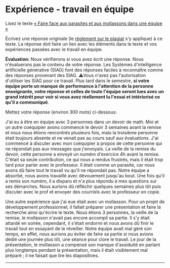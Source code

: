 # Expérience - travail en équipe

Lisez le texte [« Faire face aux parasites et aux mollassons dans une équipe »](https://etsmtl365-my.sharepoint.com/:w:/g/personal/christopher_fuhrman_etsmtl_ca/EcmQ4mhrCt5Ml9FUOiAPMmQBqtH3Z65GXrMLngDaeRCP8g?e=8JXrlf)

Écrivez une réponse originale (le [règlement sur le plagiat](https://www.etsmtl.ca/Etudes/citer-pas-plagier) s'y applique) à ce texte.
La réponse doit faire un lien avec les éléments dans le texte et vos expériences passées avec le travail en équipe.

**Évaluation:** Nous vérifierons si vous avez écrit une réponse.
Nous n'évaluerons pas le contenu de votre réponse.
Les Systèmes d'intelligence artificielle générative (SIAG) font des réponses faciles à reconnaître comme des réponses provenant des SIAG. 
⚠️Vous n'avez pas l'autorisation d'utiliser les SIAG pour ce travail. 
Plus tard dans le semestre, **si votre équipe porte un manque de performance à l'attention de la personne enseignante, votre réponse et celles de toute l'équipe seront lues avec un grand intérêt pour voir si vous avez réellement lu l'essai et intériorisé ce qu'il a communiqué**.

Mettez votre réponse (environ 300 mots) ci-dessous:

J'ai eu à être en équipe avec 3 personnes dans un devoir de math. Moi et un autre coéquipier avons commencé le devoir 3 semaines avant la remise et nous nous étions rencontrés plusieurs fois, mais la troisième personne était toujours absente et ne venait pas au cours sauf aux évaluations. J'ai commencé à discuter avec mon coéquipier à propos de cette personne qui ne répondait pas aux messages que j'envoyais. La veille de la remise du devoir, cette personne a envoyé un numéro d'exercice 4h avant la remise. C'était sa seule contribution, ce qui nous a rendus frustrés, mais il était trop tard pour parler avec le professeur.
Il était comme un parasite, car nous avons dû faire tout le travail vu qu'il ne répondait pas. Notre équipe a absorbé, nous avons travaillé avec dévouement jusqu'au bout. Une fois qu'il a remis son numéro, il a disparu et n'a plus répondu à mes questions sur ses démarches.
Nous aurions dû réfléchir quelques semaines plus tôt puis discuter avec le prof et envoyer des courriels avec le professeur en copie.

Une autre expérience que j'ai eue était avec un mollasson. Pour un projet de développement professionnel, il fallait préparer une présentation et faire la recherche ainsi qu'écrire le texte.
Nous étions 3 personnes, la veille de la remise, le mollasson n'avait pas encore accompli sa partie. Il s'y était attardé en soirée, cependant, il s'était endormi et nous avons dû finir le travail tout en essayant de le réveiller. Notre équipe avait mal géré son temps, en effet, nous aurions pu éviter de faire sa partie si nous avions dédié une journée plus tôt, une séance pour clore le travail. Le jour de la présentation, le mollasson a compensé son manque d'assiduité en parlant plus longtemps pendant la présentation, mais il était visiblement mal préparé ; il ne faisait que lire les diapositives.

---
